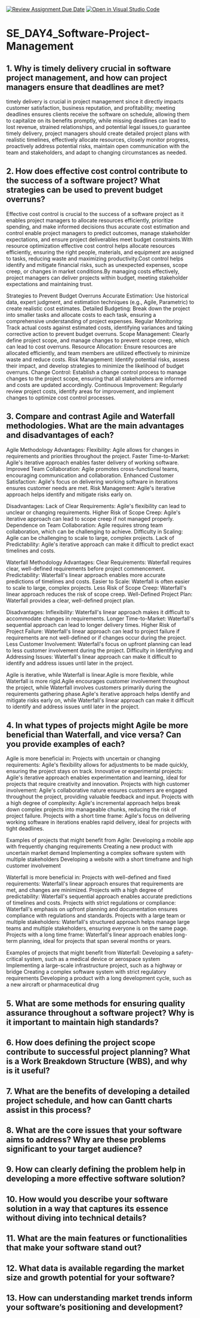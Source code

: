 [![Review Assignment Due Date](https://classroom.github.com/assets/deadline-readme-button-22041afd0340ce965d47ae6ef1cefeee28c7c493a6346c4f15d667ab976d596c.svg)](https://classroom.github.com/a/9pw6JKcu)
[![Open in Visual Studio Code](https://classroom.github.com/assets/open-in-vscode-2e0aaae1b6195c2367325f4f02e2d04e9abb55f0b24a779b69b11b9e10269abc.svg)](https://classroom.github.com/online_ide?assignment_repo_id=18475244&assignment_repo_type=AssignmentRepo)
# SE_DAY4_Software-Project-Management
## 1. Why is timely delivery crucial in software project management, and how can project managers ensure that deadlines are met?
timely delivery is crucial in project management since it directly impacts customer satisfaction, business reputation, and profitability; meeting deadlines ensures clients receive the software on schedule, allowing them to capitalize on its benefits promptly, while missing deadlines can lead to lost revenue, strained relationships, and potential legal issues,to guarantee timely delivery, project managers should create detailed project plans with realistic timelines, effectively allocate resources, closely monitor progress, proactively address potential risks, maintain open communication with the team and stakeholders, and adapt to changing circumstances as needed. 

## 2. How does effective cost control contribute to the success of a software project? What strategies can be used to prevent budget overruns?

Effective cost control is crucial to the success of a software project as it enables project managers to allocate resources efficiently, prioritize spending, and make informed decisions thus accurate cost estimation and control enable project managers to predict outcomes, manage stakeholder expectations, and ensure project deliverables meet budget constraints.With resource optimization effective cost control helps allocate resources efficiently, ensuring the right people, materials, and equipment are assigned to tasks, reducing waste and maximizing productivity.Cost control helps identify and mitigate financial risks, such as unexpected expenses, scope creep, or changes in market conditions.By managing costs effectively, project managers can deliver projects within budget, meeting stakeholder expectations and maintaining trust.

Strategies to Prevent Budget Overruns
Accurate Estimation: Use historical data, expert judgment, and estimation techniques (e.g., Agile, Parametric) to create realistic cost estimates.
Detailed Budgeting: Break down the project into smaller tasks and allocate costs to each task, ensuring a comprehensive understanding of project expenses.
Regular Monitoring: Track actual costs against estimated costs, identifying variances and taking corrective action to prevent budget overruns.
Scope Management: Clearly define project scope, and manage changes to prevent scope creep, which can lead to cost overruns.
Resource Allocation: Ensure resources are allocated efficiently, and team members are utilized effectively to minimize waste and reduce costs.
Risk Management: Identify potential risks, assess their impact, and develop strategies to minimize the likelihood of budget overruns.
Change Control: Establish a change control process to manage changes to the project scope, ensuring that all stakeholders are informed and costs are updated accordingly.
Continuous Improvement: Regularly review project costs, identify areas for improvement, and implement changes to optimize cost control processes.

## 3. Compare and contrast Agile and Waterfall methodologies. What are the main advantages and disadvantages of each?

Agile Methodology
Advantages:
Flexibility: Agile allows for changes in requirements and priorities throughout the project.
Faster Time-to-Market: Agile's iterative approach enables faster delivery of working software.
Improved Team Collaboration: Agile promotes cross-functional teams, encouraging communication and collaboration.
Enhanced Customer Satisfaction: Agile's focus on delivering working software in iterations ensures customer needs are met.
Risk Management: Agile's iterative approach helps identify and mitigate risks early on.

Disadvantages:
Lack of Clear Requirements: Agile's flexibility can lead to unclear or changing requirements.
Higher Risk of Scope Creep: Agile's iterative approach can lead to scope creep if not managed properly.
Dependence on Team Collaboration: Agile requires strong team collaboration, which can be challenging to achieve.
Difficulty in Scaling: Agile can be challenging to scale to large, complex projects.
Lack of Predictability: Agile's iterative approach can make it difficult to predict exact timelines and costs.

Waterfall Methodology
Advantages:
Clear Requirements: Waterfall requires clear, well-defined requirements before project commencement.
Predictability: Waterfall's linear approach enables more accurate predictions of timelines and costs.
Easier to Scale: Waterfall is often easier to scale to large, complex projects.
Less Risk of Scope Creep: Waterfall's linear approach reduces the risk of scope creep.
Well-Defined Project Plan: Waterfall provides a clear, well-defined project plan.

Disadvantages:
Inflexibility: Waterfall's linear approach makes it difficult to accommodate changes in requirements.
Longer Time-to-Market: Waterfall's sequential approach can lead to longer delivery times.
Higher Risk of Project Failure: Waterfall's linear approach can lead to project failure if requirements are not well-defined or if changes occur during the project.
Less Customer Involvement: Waterfall's focus on upfront planning can lead to less customer involvement during the project.
Difficulty in Identifying and Addressing Issues: Waterfall's linear approach can make it difficult to identify and address issues until later in the project.

Agile is iterative, while Waterfall is linear.Agile is more flexible, while Waterfall is more rigid.Agile encourages customer involvement throughout the project, while Waterfall involves customers primarily during the requirements gathering phase.Agile's iterative approach helps identify and mitigate risks early on, while Waterfall's linear approach can make it difficult to identify and address issues until later in the project.

## 4. In what types of projects might Agile be more beneficial than Waterfall, and vice versa? Can you provide examples of each?

Agile is more beneficial in:
Projects with uncertain or changing requirements: Agile's flexibility allows for adjustments to be made quickly, ensuring the project stays on track.
Innovative or experimental projects: Agile's iterative approach enables experimentation and learning, ideal for projects that require creativity and innovation.
Projects with high customer involvement: Agile's collaborative nature ensures customers are engaged throughout the project, providing valuable feedback and input.
Projects with a high degree of complexity: Agile's incremental approach helps break down complex projects into manageable chunks, reducing the risk of project failure.
Projects with a short time frame: Agile's focus on delivering working software in iterations enables rapid delivery, ideal for projects with tight deadlines.

Examples of projects that might benefit from Agile:
Developing a mobile app with frequently changing requirements
Creating a new product with uncertain market demand
Implementing a complex software system with multiple stakeholders
Developing a website with a short timeframe and high customer involvement

Waterfall is more beneficial in:
Projects with well-defined and fixed requirements: Waterfall's linear approach ensures that requirements are met, and changes are minimized.
Projects with a high degree of predictability: Waterfall's sequential approach enables accurate predictions of timelines and costs.
Projects with strict regulations or compliance: Waterfall's emphasis on upfront planning and documentation ensures compliance with regulations and standards.
Projects with a large team or multiple stakeholders: Waterfall's structured approach helps manage large teams and multiple stakeholders, ensuring everyone is on the same page.
Projects with a long time frame: Waterfall's linear approach enables long-term planning, ideal for projects that span several months or years.

Examples of projects that might benefit from Waterfall:
Developing a safety-critical system, such as a medical device or aerospace system
Implementing a large-scale infrastructure project, such as a highway or bridge
Creating a complex software system with strict regulatory requirements
Developing a product with a long development cycle, such as a new aircraft or pharmaceutical drug

## 5. What are some methods for ensuring quality assurance throughout a software project? Why is it important to maintain high standards?

## 6. How does defining the project scope contribute to successful project planning? What is a Work Breakdown Structure (WBS), and why is it useful?
## 7. What are the benefits of developing a detailed project schedule, and how can Gantt charts assist in this process?
## 8. What are the core issues that your software aims to address? Why are these problems significant to your target audience?
## 9. How can clearly defining the problem help in developing a more effective software solution?
## 10. How would you describe your software solution in a way that captures its essence without diving into technical details?
## 11. What are the main features or functionalities that make your software stand out?
## 12. What data is available regarding the market size and growth potential for your software?
## 13. How can understanding market trends inform your software’s positioning and development?

